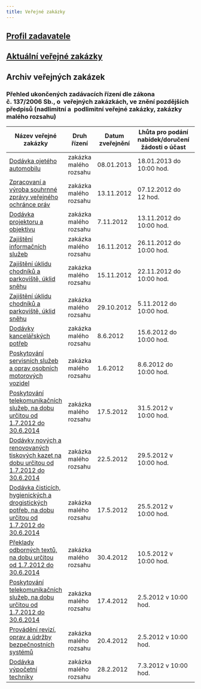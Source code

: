 ```yaml
---
title: Veřejné zakázky
---
```

## [Profil zadavatele](https://www.vhodne-uverejneni.cz/profil/70836981)

## [Aktuální veřejné zakázky](https://www.vhodne-uverejneni.cz/profil/70836981)

## Archiv veřejných zakázek

### Přehled ukončených zadávacích řízení dle zákona č. 137/2006 Sb., o  veřejných zakázkách, ve znění pozdějších předpisů (nadlimitní a  podlimitní veřejné zakázky, zakázky malého rozsahu)

| Název veřejné zakázky                                                                                                                                                                           | Druh řízení            | Datum zveřejnění | Lhůta pro podání nabídek/doručení žádosti o účast | Vybraný dodavatel                                  |
| ----------------------------------------------------------------------------------------------------------------------------------------------------------------------------------------------- | ---------------------- | ---------------- | ------------------------------------------------- | -------------------------------------------------- |
| [Dodávka ojetého automobilu](https://www.ochrance.cz/kancelar-vop/verejne-zakazky/archiv-verejnych-zakazek/p13v00000001/)                                                                       | zakázka malého rozsahu | 08.01.2013       | 18.01.2013 do 10:00 hod.                          | Škoda Auto a.s.                                    |
| [Zpracovaní a výroba souhrnné zprávy veřejného ochránce práv](https://www.ochrance.cz/kancelar-vop/verejne-zakazky/archiv-verejnych-zakazek/p12v00000028/)                                      | zakázka malého rozsahu | 13.11.2012       | 07.12.2012 do 12 hod.                             | Omega Design s.r.o.                                |
| [Dodávka projektoru a objektivu](https://www.ochrance.cz/kancelar-vop/verejne-zakazky/archiv-verejnych-zakazek/p12v00000027/)                                                                   | zakázka malého rozsahu | 7.11.2012        | 13.11.2012 do 10:00 hod.                          | Data-Video-Media s.r.o.                            |
| [Zajištění informačních služeb](https://www.ochrance.cz/kancelar-vop/verejne-zakazky/archiv-verejnych-zakazek/p12v00000030/)                                                                    | zakázka malého rozsahu | 16.11.2012       | 26.11.2012 do 10:00 hod.                          | Wolters Kluwer ČR,a.s.                             |
| [Zajištění úklidu chodníků a parkoviště, úklid sněhu](https://www.ochrance.cz/kancelar-vop/verejne-zakazky/archiv-verejnych-zakazek/p12v00000029/)                                              | zakázka malého rozsahu | 15.11.2012       | 22.11.2012 do 10:00 hod.                          | MELOUNOVA s.r.o.                                   |
| [Zajištění úklidu chodníků a parkoviště, úklid sněhu](https://www.ochrance.cz/kancelar-vop/verejne-zakazky/archiv-verejnych-zakazek/p12v00000026/)                                              | zakázka malého rozsahu | 29.10.2012       | 5.11.2012 do 10:00 hod.                           | Zrušeno                                            |
| [Dodávky kancelářských potřeb](https://www.ochrance.cz/kancelar-vop/verejne-zakazky/archiv-verejnych-zakazek/p12v00000025/)                                                                     | zakázka malého rozsahu | 8.6.2012         | 15.6.2012 do 10:00 hod.                           | KARKO, výrobní družstvo nevidomých                 |
| [Poskytování servisních služeb a oprav osobních motorových vozidel](https://www.ochrance.cz/kancelar-vop/verejne-zakazky/archiv-verejnych-zakazek/p12v00000024/)                                | zakázka malého rozsahu | 1.6.2012         | 8.6.2012 do 10:00 hod.                            | Autonova Brno, spol. s r.o.                        |
| [Poskytování telekomunikačních služeb, na dobu určitou od 1.7.2012 do 30.6.2014](https://www.ochrance.cz/kancelar-vop/verejne-zakazky/archiv-verejnych-zakazek/p12v00000023/)                   | zakázka malého rozsahu | 17.5.2012        | 31.5.2012 v 10:00 hod.                            | Telefónica Czech Republic, a.s. /GTS Czech, s.r.o. |
| [Dodávky nových a renovovaných tiskových kazet na dobu určitou od 1.7.2012 do 30.6.2014](https://www.ochrance.cz/kancelar-vop/verejne-zakazky/archiv-verejnych-zakazek/p12v00000022/)           | zakázka malého rozsahu | 22.5.2012        | 29.5.2012 v 10:00 hod.                            | TRS-IT s. r. o.                                    |
| [Dodávka čisticích, hygienických a drogistických potřeb, na dobu určitou od 1.7.2012 do 30.6.2014](https://www.ochrance.cz/kancelar-vop/verejne-zakazky/archiv-verejnych-zakazek/p12v00000021/) | zakázka malého rozsahu | 17.5.2012        | 25.5.2012 v 10:00 hod.                            | Bika - Velkoobchod papírem, spol. s r.o.           |
| [Překlady odborných textů, na dobu určitou od 1.7.2012 do 30.6.2014](https://www.ochrance.cz/kancelar-vop/verejne-zakazky/archiv-verejnych-zakazek/p12v00000020/)                               | zakázka malého rozsahu | 30.4.2012        | 10.5.2012 v 10:00 hod.                            | Lingea, s. r. o.                                   |
| [Poskytování telekomunikačních služeb, na dobu určitou od 1.7.2012 do 30.6.2014](https://www.ochrance.cz/kancelar-vop/verejne-zakazky/archiv-verejnych-zakazek/p12v00000019/)                   | zakázka malého rozsahu | 17.4.2012        | 2.5.2012 v 10:00 hod.                             | X Zrušené                                          |
| [Provádění revizí, oprav a údržby bezpečnostních systémů](https://www.ochrance.cz/kancelar-vop/verejne-zakazky/archiv-verejnych-zakazek/p12v00000018/)                                          | zakázka malého rozsahu | 20.4.2012        | 2.5.2012 v 10:00 hod.                             | SECURITY TECHNOLOGIES s. r. o.                     |
| [Dodávka výpočetní techniky](https://www.ochrance.cz/kancelar-vop/verejne-zakazky/archiv-verejnych-zakazek/p12v00000017/)                                                                       | zakázka malého rozsahu | 28.2.2012        | 7.3.2012 v 10:00 hod.                             | HCV group, a.s.                                    |